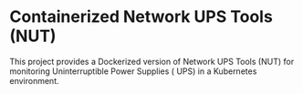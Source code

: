 # Containerized Network UPS Tools (NUT)

This project provides a Dockerized version of Network UPS Tools (NUT) for monitoring Uninterruptible Power Supplies (
UPS) in a Kubernetes environment.
